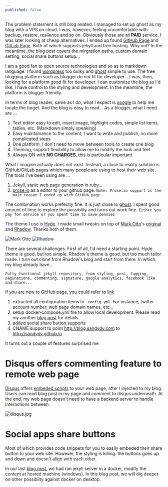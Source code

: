 ```yaml
---
published: false
---
```

The problem statement is still blog related. I managed to set up ghost as my blog with a VPS on cloud. I was, however, feeling uncomfortable with backup, restore, resilence and so on. Obviously those are all **PAID** service. I was later looking at cheap alternatives. I ended up found [GitHub Page](https://pages.github.com/) and [GitLab Page](https://gitlab.com/groups/pages). Both of which supports jekyll and free hosting. Why not? In the meantime, the blog post covers the mirgration paths, custom domain setting, social share buttons setup...

I am a good fan to open source technologies and so as to markdown language. I found [wordpress](https://wordpress.org/) too bulky and [ghost](https://ghost.org/) simple to use. The free blogging platform such as blogger do not fit for developer... I was, then, looking for a platform good fit for developer. I can customize the blog as I'd like. I have control to the styling and development. In the meantime, the platform is blogger friendly. 

In terms of blog reader, same as I do, what I expect is [google](http://www.google.com) to help me locate the target. And the blog is easy to read... As a blogger, what I need are ...

1. Text editor easy to edit, insert image, highlight codes, simple list items, tables, etc. (Markdown simply speaking)
2. Easy maintainance to the content, I want to write and publish, no more complicated steps
3. One platform, I don't need to move between tools to create one blog
4. Theming, support flexibility to allow me to modify the look and feel
5. Always ON with **NO CHARGES**, this is particular important

What I imagine actually *does not exist*. Instead, a close to reality solution is GitHub/GitLab pages which many people are using to host their web site. The tools I've been using are ...

1. Jekyll, static web page generation in ruby...
2. [prose.io](http://prose.io/) as a editor to your github page. `Note: Prose.io support is the main reason I ended up with GitHub page`

The combination works prefectly fine. It is just close to [ghost](http://ghost.org). I spent good amount of time to explore the possiblity and turns out work fine. `Either you pay for service or you spent time to save pennies` 

The theme I use is [Hyde](https://github.com/sandydy/hyde-on-docker). I made small tweaks on top of [Mark Otto](https://github.com/mdo)'s [original](https://github.com/poole/hyde) and [Rhadow](https://rhadow.github.io). Thanks both of them.

![Mark Otto]({{site.baseurl}}/public/images/2016/06/13/BlogCreation/poolehyde.jpg)
![Rhadow]({{site.baseurl}}/public/images/2016/06/13/BlogCreation/rhadow.blog.jpg)


There are several challenges. First of all, I'd need a starting point. Hyde theme is good, but too simple. Rhadow's theme is good, but too much tailor made. I turn out clone from Rhadow's blog and start from there. In which, my blog already have...

`Fully functional jekyll repository, from styling, post, tagging, paginations, commenting, signature, google analytics, facebook like and share...`

If you are new to GitHub page, you could refer to [link](https://help.github.com/articles/setting-up-your-github-pages-site-locally-with-jekyll/)

1. extracted all configuration items to `_config.yml`. For instance, twitter account number, web page domain names, etc...
2. setup docker-compose.yml file to allow local development. Please read my another [blog post](/2016/06/08/new-experience-docker-on-windows/) for details
3. added social share button supports
4. CNAME support to point http://blog.sandydy.com to http://sandydy.github.io

It turns out a couple of features surprised me 
# Disqus offers commenting feature to remote web page
[Disqus](https://disqus.com/) offers [embeded scripts](https://disqus.com/features/) to your web page, after I injected to my blog. Users can read blog post in my page and comment to disqus underneath. At the end, my web page doesn't need to have a backend server to handle interactions between.

![disqus.jpg]({{site.baseurl}}/public/images/2016/06/13/BlogCreation/disqus.jpg)

# Social apps share buttons
Most of which provides code snippets for you to easily embeded their share button to your web site. However, the styling is killing. the buttons goes up and down and doesn't align with each other.







In our last [blog post](/2016/06/08/new-experience-docker-on-windows/), we had ran jekyll server in a docker, modify the content at hosted machine (windows). In this blog post, we will dig deeper on other possiblity against docker on desktop. 